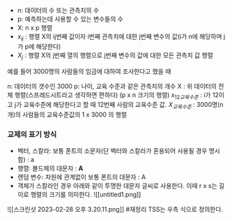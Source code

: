 * n: 데이터의 수 또는 관측치의 수
*  p: 예측하는데 사용할 수 있는 변수들의 수
*  X: n x p 행렬
*  $x_{ij}$ : 행렬 X의 ij번째 값이자 i번째 관측치에 대한 j번째 변수의 값(i가 n에 해당하며 j가 p에 해당한다)
* $X_j$ : 행렬 X의 j번째 열의 행렬으로 j번째 변수의 값에 대한 모든 관측치 값 행렬

예를 들어 3000명의 사람들의 임금에 대하여 조사한다고 했을 때 

n: 데이터의 갯수인 3000
p: 나이, 교육 수준과 같은 관측치의 개수
X : 위 데이터의 전체 행렬(스프레드시트라고 생각하면 편하다) (p x n 크기의 행렬)
$x_{12교육수준}$ : i가 12이고 j가 교육수준에 해당한다고 할 때 12번째 사람의 교육수준 값.
$X_{교육수준}$ : 3000명(n개)의 사람들의 교육수준값의 1 x 3000 의 행렬


### 교제의 표기 방식

* 벡터, 스칼라: 보통 폰트의 소문자(단 벡터와 스칼라가 혼용되어 사용될 경우 명시함) : a
* 행렬: 볼드체의 대문자 : **A**
* 랜덤 변수: 차원에 관계없이 보통 폰트의 대문자 : A
* 객체가 스칼라인 경우 아래와 같이 투명한 대문자 글씨로 사용한다. 이때 r x s는 길이로 행렬의 크기를 의미한다.
![[untitled1.png]]

![[스크린샷 2023-02-28 오후 3.20.11.png]]
#재정리
TSS는 우측 식으로 정의한다.